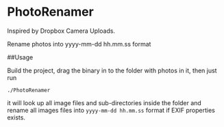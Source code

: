 # PhotoRenamer

Inspired by Dropbox Camera Uploads.

Rename photos into yyyy-mm-dd hh.mm.ss format

##Usage

Build the project, drag the binary in to the folder with photos in it, then just run

```
./PhotoRenamer
```

it will look up all image files and sub-directories inside the folder and rename all images files into `yyyy-mm-dd hh.mm.ss` format if EXIF properties exists.
